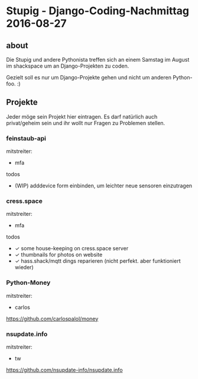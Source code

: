 # Stupig - Django-Coding-Nachmittag 2016-08-27

## about

Die Stupig und andere Pythonista treffen sich an einem Samstag im August im shackspace um an Django-Projekten zu coden.

Gezielt soll es nur um Django-Projekte gehen und nicht um anderen Python-foo. :)

## Projekte

Jeder möge sein Projekt hier eintragen. Es darf natürlich auch privat/geheim sein und ihr wollt nur Fragen zu Problemen stellen.


### feinstaub-api

mitstreiter:
- mfa

todos
- (WIP) adddevice form einbinden, um leichter neue sensoren einzutragen


### cress.space

mitstreiter:
- mfa

todos
- ✓ some house-keeping on cress.space server 
- ✓ thumbnails for photos on website
- ✓ hass.shack/mqtt dings reparieren (nicht perfekt. aber funktioniert wieder)


### Python-Money

mitstreiter:
- carlos

https://github.com/carlospalol/money


### nsupdate.info

mitstreiter:
- tw

https://github.com/nsupdate-info/nsupdate.info

